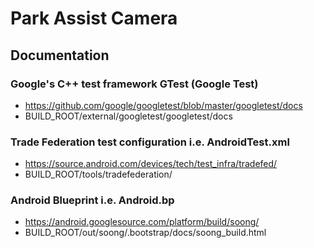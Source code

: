 # Park Assist Camera

## Documentation

### Google's C++ test framework GTest (Google Test)
* https://github.com/google/googletest/blob/master/googletest/docs
* BUILD_ROOT/external/googletest/googletest/docs

### Trade Federation test configuration i.e. AndroidTest.xml
* https://source.android.com/devices/tech/test_infra/tradefed/
* BUILD_ROOT/tools/tradefederation/

### Android Blueprint i.e. Android.bp
* https://android.googlesource.com/platform/build/soong/
* BUILD_ROOT/out/soong/.bootstrap/docs/soong_build.html